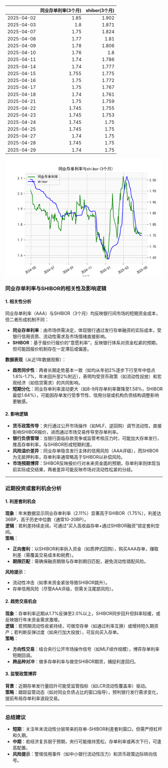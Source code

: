 |            |   同业存单利率(3个月) |   shibor(3个月) |
|:-----------|----------------------:|----------------:|
| 2025-04-02 |                 1.85  |           1.902 |
| 2025-04-03 |                 1.8   |           1.871 |
| 2025-04-07 |                 1.75  |           1.824 |
| 2025-04-08 |                 1.77  |           1.81  |
| 2025-04-09 |                 1.78  |           1.806 |
| 2025-04-10 |                 1.76  |           1.8   |
| 2025-04-11 |                 1.74  |           1.786 |
| 2025-04-14 |                 1.74  |           1.777 |
| 2025-04-15 |                 1.755 |           1.775 |
| 2025-04-16 |                 1.75  |           1.772 |
| 2025-04-17 |                 1.75  |           1.767 |
| 2025-04-18 |                 1.74  |           1.761 |
| 2025-04-21 |                 1.75  |           1.759 |
| 2025-04-22 |                 1.745 |           1.755 |
| 2025-04-23 |                 1.745 |           1.753 |
| 2025-04-24 |                 1.745 |           1.75  |
| 2025-04-25 |                 1.745 |           1.75  |
| 2025-04-27 |                 1.74  |           1.75  |
| 2025-04-28 |                 1.745 |           1.75  |
| 2025-04-29 |                 1.74  |           1.75  |

![图](shibor_tongye.png)



### 同业存单利率与SHIBOR的相关性及影响逻辑

#### 1. **相关性分析**
同业存单利率（AAA）与SHIBOR（3个月）均反映银行间市场的短期资金成本，但二者形成机制不同：
- **同业存单利率**：由市场供需决定，体现银行通过发行存单融资的实际成本，受银行信用资质、流动性需求及市场情绪直接影响。
- **SHIBOR**：基于报价行报价的“意愿利率”，反映银行体系对资金松紧的预期，但可能因报价机制存在一定滞后或偏差。

**数据表现**（从近1年数据观察）：
- **趋势同步性**：两者长期走势基本一致（如均从年初2%逐步下行至年中低点1.6%-1.7%，年末回升至2%附近），表明均受货币政策（如流动性投放）和宏观经济（如信贷需求）的共同影响。
- **短期分化**：同业存单利率波动更大（如8-9月存单利率骤降至1.58%，SHIBOR最低1.64%），可能因存单发行受季节性、信用分层或机构负债结构调整影响更敏感。

#### 2. **影响逻辑**
- **货币政策传导**：央行通过公开市场操作（如MLF、逆回购）调节流动性，直接影响SHIBOR报价，进而通过市场交易传导至存单利率。
- **银行负债管理**：当银行面临存款竞争或监管考核压力时，可能加大存单发行，推高存单利率，与SHIBOR形成短期利差。
- **风险溢价差异**：同业存单隐含发行主体的信用风险（AAA评级），而SHIBOR为无抵押利率，存单利率通常略高于SHIBOR以补偿风险。
- **市场预期博弈**：SHIBOR反映报价行对未来资金面的预期，存单利率则体现当前实际成交结果，两者差异可能反映市场对流动性松紧的分歧。

---

### 近期投资或套利机会分析

#### 1. **利差套利机会**
**现象**：年末数据显示同业存单利率（2.11%）显著高于SHIBOR（1.75%），利差达36BP，高于历史中位数（通常10-20BP）。  
**逻辑**：若利差持续走阔，可通过“买入高收益存单+通过SHIBOR融资”锁定套利空间。  
**策略**：  
- **正向套利**：以SHIBOR利率拆入资金（如质押式回购），购买AAA存单，赚取利差（需覆盖交易成本和税费）。  
- **期限匹配**：需确保融资期限与存单到期日匹配，避免流动性错配风险。  

**风险提示**：  
- 流动性冲击（如季末资金紧张导致SHIBOR跳升）。  
- 存单信用风险（尽管AAA评级，但需关注尾部风险）。  

#### 2. **趋势交易机会**
**现象**：存单利率近期从1.7%反弹至2.0%以上，SHIBOR同步回升但斜率较缓，或反映银行年末资金需求激增。  
**逻辑**：若预期流动性收紧持续，可做空存单（如通过利率互换）或增持短久期资产；若判断反弹过度（如央行加大投放），可反向买入存单。  
**策略**：  
- **方向性交易**：结合央行公开市场操作信号（如MLF续作规模），博弈存单利率短期回调。  
- **跨品种对冲**：做多存单利率与做空SHIBOR期货，捕捉利差回归。  

#### 3. **监管政策博弈**
**背景**：近期存单发行量回升可能受监管指标（如LCR流动性覆盖率）驱动。  
**策略**：跟踪监管动态（如对同业负债占比的窗口指导），预判银行发行需求变化，提前布局存单利率波段交易。  

---

### 总结建议
- **短期**：关注年末流动性分层带来的存单-SHIBOR利差套利窗口，但需严控杠杆和久期。  
- **中期**：若经济复苏弱于预期，央行可能维持宽松，存单利率或再次下行，可逢高配置。  
- **风险提示**：警惕信用事件（如中小银行流动性压力）和货币政策边际转向信号。